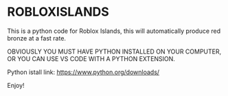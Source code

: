 # ROBLOXISLANDS
This is a python code for Roblox Islands, this will automatically produce red bronze at a fast rate.

OBVIOUSLY YOU MUST HAVE PYTHON INSTALLED ON YOUR COMPUTER, OR YOU CAN USE VS CODE WITH A PYTHON EXTENSION.


Python istall link:
https://www.python.org/downloads/

Enjoy!
